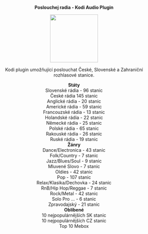 <p align="center"><b> Poslouchej radia - Kodi Audio Plugin</b></p>
<p align="center">
  <img width="150" height="150" src="https://i46.servimg.com/u/f46/19/40/01/67/icon11.png">
</p>
<p align="center">Kodi plugin umožňující poslouchat České, Slovenské a Zahraniční rozhlasové stanice.<br>

<p align="center"><b> Státy</b><br>
Slovenské rádia - 96 stanic<br>
České rádia 145 stanic<br>
Anglické rádia - 20 stanic<br>
Americké rádia - 59 stanic<br>
Francouzské rádia - 13 stanic<br>
Holandské rádia - 22 stanic<br>
Německé rádia - 25 stanic<br>
Polské rádia - 65 stanic<br>
Rakouské rádia - 26 stanic<br>
Ruské rádia - 19 stanic<br>
<b>Žánry</b><br>
Dance/Electronica - 43 stanic<br>
Folk/Country - 7 stanic<br>
Jazz/Blues/Soul - 9 stanic<br>
Mluvené Slovo - 7 stanic<br>
Oldies - 42 stanic<br>
Pop - 107 stanic<br>
Relax/Klasika/Dechovka - 24 stanic<br>
RnB/Hip Hop/Reggae  - 7 stanic<br>
Rock/Metal - 42 stanic<br>
Solo Pro ... - 6 stanic<br>
Zpravodajský - 21 stanic<br>
<b>Oblíbené</b><br>
10 nejpopulárnějších SK stanic<br>
10 nejpopulárnějších CZ stanic<br>
Top 10 Mebox</p>
